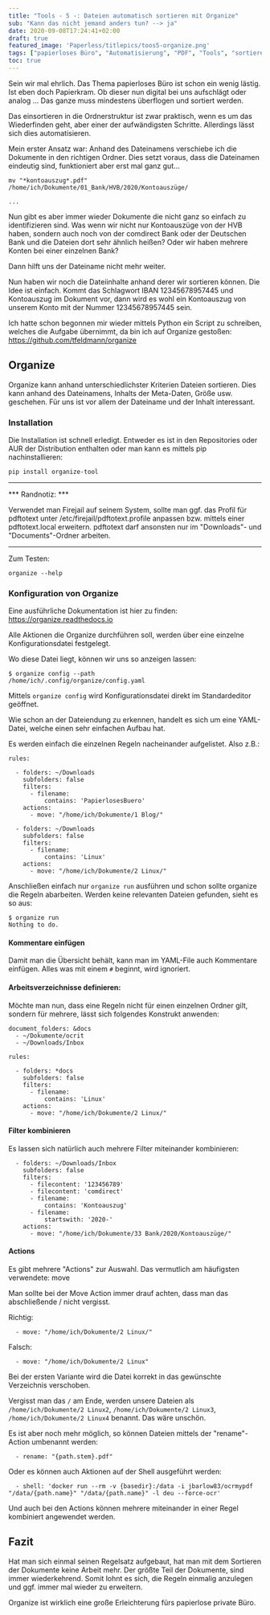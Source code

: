 ```yaml
---
title: "Tools - 5 -: Dateien automatisch sortieren mit Organize"
sub: "Kann das nicht jemand anders tun? --> ja"
date: 2020-09-08T17:24:41+02:00
draft: true
featured_image: 'Paperless/titlepics/toos5-organize.png'
tags: ["papierloses Büro", "Automatisierung", "PDF", "Tools", "sortieren", "organize", "Linux", "Python"]
toc: true
---
```


Sein wir mal ehrlich. Das Thema papierloses Büro ist schon ein wenig lästig. Ist eben doch Papierkram. Ob dieser nun digital bei uns aufschlägt oder analog ... Das ganze muss mindestens überflogen und sortiert werden.

Das einsortieren in die Ordnerstruktur ist zwar praktisch, wenn es um das Wiederfinden geht, aber einer der aufwändigsten Schritte. Allerdings lässt sich dies automatisieren.

Mein erster Ansatz war: Anhand des Dateinamens verschiebe ich die Dokumente in den richtigen Ordner. Dies setzt voraus, dass die Dateinamen eindeutig sind, funktioniert aber erst mal ganz gut...

	mv "*kontoauszug*.pdf" /home/ich/Dokumente/01_Bank/HVB/2020/Kontoauszüge/
	
	...

Nun gibt es aber immer wieder Dokumente die nicht ganz so einfach zu identifizieren sind. Was wenn wir nicht nur Kontoauszüge von der HVB haben, sondern auch noch von der comdirect Bank oder der Deutschen Bank und die Dateien dort sehr ähnlich heißen? Oder wir haben mehrere Konten bei einer einzelnen Bank? 

Dann hilft uns der Dateiname nicht mehr weiter.

Nun haben wir noch die Dateiinhalte anhand derer wir sortieren können. Die Idee ist einfach. Kommt das Schlagwort IBAN 12345678957445 und Kontoauszug im Dokument vor, dann wird es wohl ein Kontoauszug von unserem Konto mit der Nummer 12345678957445 sein.

Ich hatte schon begonnen mir wieder mittels Python ein Script zu schreiben, welches die Aufgabe übernimmt, da bin ich auf Organize gestoßen: <https://github.com/tfeldmann/organize>

## Organize

Organize kann anhand unterschiedlichster Kriterien Dateien sortieren. Dies kann anhand des Dateinamens, Inhalts der Meta-Daten, Größe usw. geschehen. Für uns ist vor allem der Dateiname und der Inhalt interessant.

### Installation

Die Installation ist schnell erledigt. Entweder es ist in den Repositories oder AUR der Distribution enthalten oder man kann es mittels pip nachinstallieren:

	pip install organize-tool

---

*** Randnotiz: ***

Verwendet man Firejail auf seinem System, sollte man ggf. das Profil für pdftotext unter /etc/firejail/pdftotext.profile anpassen bzw. mittels einer pdftotext.local erweitern. pdftotext darf ansonsten nur im "Downloads"- und "Documents"-Ordner arbeiten.

---

Zum Testen:

	organize --help	

### Konfiguration von Organize

Eine ausführliche Dokumentation ist hier zu finden: <https://organize.readthedocs.io>

Alle Aktionen die Organize durchführen soll, werden über eine einzelne Konfigurationsdatei festgelegt.

Wo diese Datei liegt, können wir uns so anzeigen lassen:

	$ organize config --path
	/home/ich/.config/organize/config.yaml
	

Mittels `organize config` wird Konfigurationsdatei direkt im Standardeditor geöffnet.

Wie schon an der Dateiendung zu erkennen, handelt es sich um eine YAML-Datei, welche einen sehr einfachen Aufbau hat.

Es werden einfach die einzelnen Regeln nacheinander aufgelistet. Also z.B.:

	rules:
	
	  - folders: ~/Downloads
	    subfolders: false
	    filters:
	      - filename:
	          contains: 'PapierlosesBuero'
	    actions:
	      - move: "/home/ich/Dokumente/1 Blog/"
	      
	  - folders: ~/Downloads
	    subfolders: false
	    filters:
	      - filename:
	          contains: 'Linux'
	    actions:
	      - move: "/home/ich/Dokumente/2 Linux/"	      

Anschließen einfach nur `organize run` ausführen und schon sollte organize die Regeln abarbeiten. Werden keine relevanten Dateien gefunden, sieht es so aus:

	$ organize run
	Nothing to do.


#### Kommentare einfügen

Damit man die Übersicht behält, kann man im YAML-File auch Kommentare einfügen. Alles was mit einem `#` beginnt, wird ignoriert.

#### Arbeitsverzeichnisse definieren:

Möchte man nun, dass eine Regeln nicht für einen einzelnen Ordner gilt, sondern für mehrere, lässt sich folgendes Konstrukt anwenden:

	document_folders: &docs
	  - ~/Dokumente/ocrit
	  - ~/Downloads/Inbox
	
	rules:
	
	  - folders: *docs
	    subfolders: false
	    filters:
	      - filename:
	          contains: 'Linux'
	    actions:
	      - move: "/home/ich/Dokumente/2 Linux/"	 


#### Filter kombinieren

Es lassen sich natürlich auch mehrere Filter miteinander kombinieren:

	  - folders: ~/Downloads/Inbox
	    subfolders: false
	    filters:
	      - filecontent: '123456789'
	      - filecontent: 'comdirect'
	      - filename:
	          contains: 'Kontoauszug'
	      - filename:
	          startswith: '2020-'
	    actions:
	      - move: "/home/ich/Dokumente/33 Bank/2020/Kontoauszüge/"	
	      


#### Actions

Es gibt mehrere "Actions" zur Auswahl. Das vermutlich am häufigsten verwendete: move

Man sollte bei der Move Action immer drauf achten, dass man das abschließende / nicht vergisst.

Richtig:

      - move: "/home/ich/Dokumente/2 Linux/"	

Falsch:

      - move: "/home/ich/Dokumente/2 Linux"	

Bei der ersten Variante wird die Datei korrekt in das gewünschte Verzeichnis verschoben.

Vergisst man das `/` am Ende, werden unsere Dateien als `/home/ich/Dokumente/2 Linux2`, `/home/ich/Dokumente/2 Linux3`, `/home/ich/Dokumente/2 Linux4` benannt. Das wäre unschön.


Es ist aber noch mehr möglich, so können Dateien mittels der "rename"-Action umbenannt werden:

      - rename: "{path.stem}.pdf"

Oder es können auch Aktionen auf der Shell ausgeführt werden:

      - shell: 'docker run --rm -v {basedir}:/data -i jbarlow83/ocrmypdf "/data/{path.name}" "/data/{path.name}" -l deu --force-ocr'
      

Und auch bei den Actions können mehrere miteinander in einer Regel kombiniert angewendet werden.

## Fazit

Hat man sich einmal seinen Regelsatz aufgebaut, hat man mit dem Sortieren der Dokumente keine Arbeit mehr. Der größte Teil der Dokumente, sind immer wiederkehrend. Somit lohnt es sich, die Regeln einmalig anzulegen und ggf. immer mal wieder zu erweitern.

Organize ist wirklich eine große Erleichterung fürs papierlose private Büro.